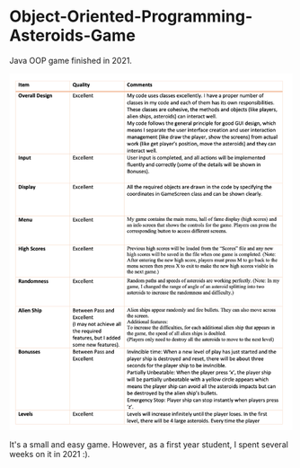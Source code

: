 # Object-Oriented-Programming-Asteroids-Game
Java OOP game finished in 2021. 

![](src/res.png)

It's a small and easy game. However, as a first year student, I spent several weeks on it in 2021 :).